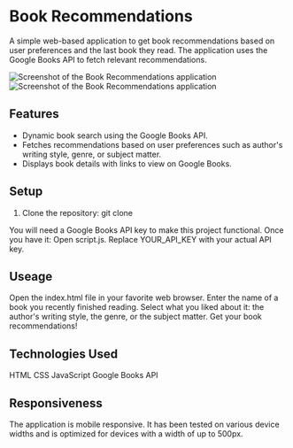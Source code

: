 # Book Recommendations

A simple web-based application to get book recommendations based on user preferences and the last book they read. The application uses the Google Books API to fetch relevant recommendations.

![Screenshot of the Book Recommendations application](https://i.imgur.com/2fVDCUk.png)
![Screenshot of the Book Recommendations application](https://i.imgur.com/Ms3INzx.png)

## Features
- Dynamic book search using the Google Books API.
- Fetches recommendations based on user preferences such as author's writing style, genre, or subject matter.
- Displays book details with links to view on Google Books.

## Setup

1. Clone the repository:
git clone <br>

You will need a Google Books API key to make this project functional. Once you have it:
Open script.js.
Replace YOUR_API_KEY with your actual API key.

## Useage
Open the index.html file in your favorite web browser.
Enter the name of a book you recently finished reading.
Select what you liked about it: the author's writing style, the genre, or the subject matter.
Get your book recommendations!

## Technologies Used
HTML
CSS
JavaScript
Google Books API

## Responsiveness
The application is mobile responsive. It has been tested on various device widths and is optimized for devices with a width of up to 500px.
